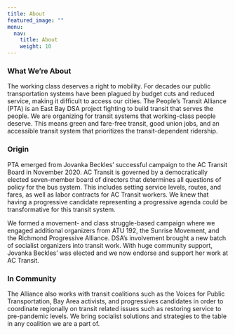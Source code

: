 ```yaml
---
title: About
featured_image: ""
menu:
  nav:
    title: About
    weight: 10
---
```

<!--StartFragment-->

### **What We’re About**

The working class deserves a right to mobility. For decades our public transportation systems have been plagued by budget cuts and reduced service, making it difficult to access our cities. The People’s Transit Alliance (PTA) is an East Bay DSA project fighting to build transit that serves the people. We are organizing for transit systems that working-class people deserve. This means green and fare-free transit, good union jobs, and an accessible transit system that prioritizes the transit-dependent ridership.

### **Origin**

PTA emerged from Jovanka Beckles’ successful campaign to the AC Transit Board in November 2020. AC Transit is governed by a democratically elected seven-member board of directors that determines all questions of policy for the bus system. This includes setting service levels, routes, and fares, as well as labor contracts for AC Transit workers. We knew that having a progressive candidate representing a progressive agenda could be transformative for this transit system. 

We formed a movement- and class struggle-based campaign where we engaged additional organizers from ATU 192, the Sunrise Movement, and the Richmond Progressive Alliance. DSA’s involvement brought a new batch of socialist organizers into transit work. With huge community support, Jovanka Beckles’ was elected and we now endorse and support her work at AC Transit.

### **In Community**

The Alliance also works with transit coalitions such as the Voices for Public Transportation, Bay Area activists, and progressives candidates in order to coordinate regionally on transit related issues such as restoring service to pre-pandemic levels. We bring socialist solutions and strategies to the table in any coalition we are a part of. 

<!--EndFragment-->